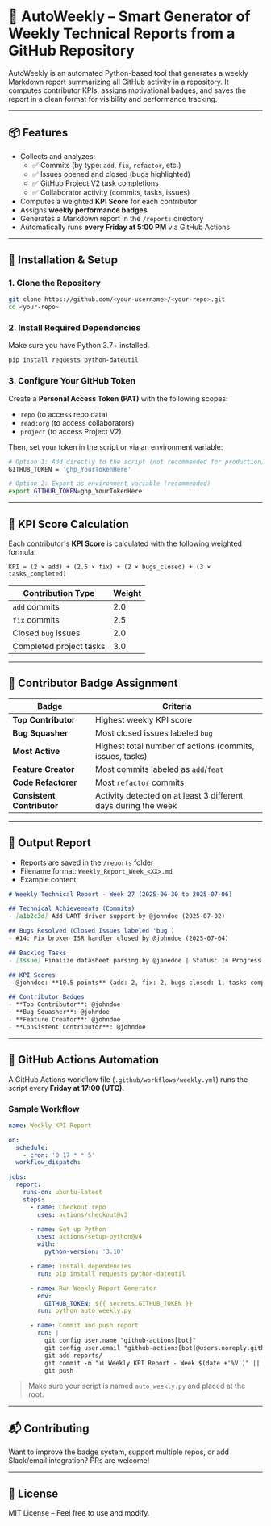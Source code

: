 # 🧠 AutoWeekly – Smart Generator of Weekly Technical Reports from a GitHub Repository

AutoWeekly is an automated Python-based tool that generates a weekly Markdown report summarizing all GitHub activity in a repository. It computes contributor KPIs, assigns motivational badges, and saves the report in a clean format for visibility and performance tracking.

---

## 📦 Features

- Collects and analyzes:
  - ✅ Commits (by type: `add`, `fix`, `refactor`, etc.)
  - ✅ Issues opened and closed (bugs highlighted)
  - ✅ GitHub Project V2 task completions
  - ✅ Collaborator activity (commits, tasks, issues)
- Computes a weighted **KPI Score** for each contributor
- Assigns **weekly performance badges**
- Generates a Markdown report in the `/reports` directory
- Automatically runs **every Friday at 5:00 PM** via GitHub Actions

---

## 🚀 Installation & Setup

### 1. Clone the Repository

```bash
git clone https://github.com/<your-username>/<your-repo>.git
cd <your-repo>
```

### 2. Install Required Dependencies

Make sure you have Python 3.7+ installed.

```bash
pip install requests python-dateutil
```

### 3. Configure Your GitHub Token

Create a **Personal Access Token (PAT)** with the following scopes:
- `repo` (to access repo data)
- `read:org` (to access collaborators)
- `project` (to access Project V2)

Then, set your token in the script or via an environment variable:

```bash
# Option 1: Add directly to the script (not recommended for production)
GITHUB_TOKEN = 'ghp_YourTokenHere'

# Option 2: Export as environment variable (recommended)
export GITHUB_TOKEN=ghp_YourTokenHere
```

---

## 🧮 KPI Score Calculation

Each contributor's **KPI Score** is calculated with the following weighted formula:

```text
KPI = (2 × add) + (2.5 × fix) + (2 × bugs_closed) + (3 × tasks_completed)
```

| Contribution Type       | Weight |
|-------------------------|--------|
| `add` commits           | 2.0    |
| `fix` commits           | 2.5    |
| Closed `bug` issues     | 2.0    |
| Completed project tasks | 3.0    |

---

## 🏅 Contributor Badge Assignment

| Badge                  | Criteria                                                           |
|------------------------|--------------------------------------------------------------------|
| **Top Contributor**     | Highest weekly KPI score                                           |
| **Bug Squasher**        | Most closed issues labeled `bug`                                   |
| **Most Active**         | Highest total number of actions (commits, issues, tasks)           |
| **Feature Creator**     | Most commits labeled as `add`/`feat`                               |
| **Code Refactorer**     | Most `refactor` commits                                            |
| **Consistent Contributor** | Activity detected on at least 3 different days during the week |

---

## 📄 Output Report

- Reports are saved in the `/reports` folder
- Filename format: `Weekly_Report_Week_<XX>.md`
- Example content:

```markdown
# Weekly Technical Report - Week 27 (2025-06-30 to 2025-07-06)

## Technical Achievements (Commits)
- [a1b2c3d] Add UART driver support by @johndoe (2025-07-02)

## Bugs Resolved (Closed Issues labeled 'bug')
- #14: Fix broken ISR handler closed by @johndoe (2025-07-04)

## Backlog Tasks
- [Issue] Finalize datasheet parsing by @janedoe | Status: In Progress

## KPI Scores
- @johndoe: **10.5 points** (add: 2, fix: 2, bugs closed: 1, tasks completed: 1)

## Contributor Badges
- **Top Contributor**: @johndoe
- **Bug Squasher**: @johndoe
- **Feature Creator**: @johndoe
- **Consistent Contributor**: @johndoe
```

---

## 🤖 GitHub Actions Automation

A GitHub Actions workflow file (`.github/workflows/weekly.yml`) runs the script every **Friday at 17:00 (UTC)**.

### Sample Workflow

```yaml
name: Weekly KPI Report

on:
  schedule:
    - cron: '0 17 * * 5'
  workflow_dispatch:

jobs:
  report:
    runs-on: ubuntu-latest
    steps:
      - name: Checkout repo
        uses: actions/checkout@v3

      - name: Set up Python
        uses: actions/setup-python@v4
        with:
          python-version: '3.10'

      - name: Install dependencies
        run: pip install requests python-dateutil

      - name: Run Weekly Report Generator
        env:
          GITHUB_TOKEN: ${{ secrets.GITHUB_TOKEN }}
        run: python auto_weekly.py

      - name: Commit and push report
        run: |
          git config user.name "github-actions[bot]"
          git config user.email "github-actions[bot]@users.noreply.github.com"
          git add reports/
          git commit -m "📊 Weekly KPI Report - Week $(date +'%V')" || echo "No changes"
          git push
```

> Make sure your script is named `auto_weekly.py` and placed at the root.

---

## 📬 Contributing

Want to improve the badge system, support multiple repos, or add Slack/email integration? PRs are welcome!

---

## 📜 License

MIT License – Feel free to use and modify.
